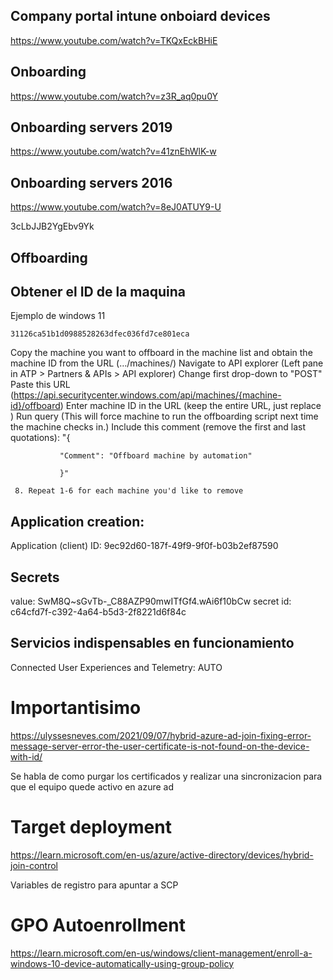 ## Company portal intune onboiard devices
https://www.youtube.com/watch?v=TKQxEckBHiE

## Onboarding
https://www.youtube.com/watch?v=z3R_aq0pu0Y

## Onboarding servers 2019
https://www.youtube.com/watch?v=41znEhWlK-w

## Onboarding servers 2016
https://www.youtube.com/watch?v=8eJ0ATUY9-U

3cLbJJB2YgEbv9Yk

## Offboarding

## Obtener el ID de la maquina
Ejemplo de windows 11
```
31126ca51b1d0988528263dfec036fd7ce801eca
```
Copy the machine you want to offboard in the machine list and obtain the machine ID from the URL (…/machines/<machine ID>)
Navigate to API explorer (Left pane in ATP > Partners & APIs > API explorer)
Change first drop-down to "POST"
Paste this URL (https://api.securitycenter.windows.com/api/machines/{machine-id}/offboard)
Enter machine ID in the URL (keep the entire URL, just replace <MachineID>)
Run query (This will force machine to run the offboarding script next time the machine checks in.)
Include this comment (remove the first and last quotations):
               "{

               "Comment": "Offboard machine by automation"

               }"

     8. Repeat 1-6 for each machine you'd like to remove


## Application creation:
Application (client) ID: 9ec92d60-187f-49f9-9f0f-b03b2ef87590

## Secrets
value: SwM8Q~sGvTb-_C88AZP90mwITfGf4.wAi6f10bCw
secret id: c64cfd7f-c392-4a64-b5d3-2f8221d6f84c

## Servicios indispensables en funcionamiento
Connected User Experiences and Telemetry: AUTO

# Importantisimo
https://ulyssesneves.com/2021/09/07/hybrid-azure-ad-join-fixing-error-message-server-error-the-user-certificate-is-not-found-on-the-device-with-id/

Se habla de como purgar los certificados y realizar una sincronizacion para que el equipo quede activo en azure ad

# Target deployment
https://learn.microsoft.com/en-us/azure/active-directory/devices/hybrid-join-control

Variables de registro para apuntar a SCP

# GPO Autoenrollment
https://learn.microsoft.com/en-us/windows/client-management/enroll-a-windows-10-device-automatically-using-group-policy

